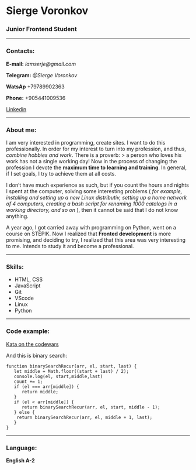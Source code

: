 # Sierge Voronkov
### Junior Frontend Student

---

### Contacts:

**E-mail:** _iamserje@gmail.com_

**Telegram:** _@Sierge Voronkov_

**WatsAp** +79789902363

**Phone:** +905441009536

[Linkedin](https://www.linkedin.com/in/sv-or-919179258)

---

### About me:
  I am very interested in programming, create sites. I want to do this professionally. In order for my interest to turn into my profession, and thus, _combine hobbies and work_. There is a proverb: > a person who loves his work has not a single working day! Now in the process of changing the profession I devote the **maximum time to learning and training**. In general, if I set goals, I try to achieve them at all costs.

   I don’t have much experience as such, but if you count the hours and nights  I spent at the computer, solving some interesting problems ( _for example, installing and setting up a new Linux distributiv, setting up a home network of 4 computers, creating a bash script for renaming 1000 catalogs in a working directory, and so on_ ), then it cannot be said that I do not know anything.

   A year ago, I got carried away with programming on Python, went on a course on STEPIK. Now I realized that **Fronted development** is more promising, and deciding to try, I realized that this area was very interesting to me. Intends to study it and become a professional.

---

### Skills:

* HTML, CSS
* JavaScript
* Git
* VScode
* Linux
* Python

---

### Code example:

[Kata on the codewars](https://www.codewars.com/users/iamserje/completed_solutions)


And this is binary search:
```
function binarySearchRecur(arr, el, start, last) {
   let middle = Math.floor((start + last) / 2);
   console.log(el, start,middle,last)
   count += 1;
   if (el === arr[middle]) {
      return middle;
   }
   if (el < arr[middle]) {
      return binarySearchRecur(arr, el, start, middle - 1);
   } else {
    return binarySearchRecur(arr, el, middle + 1, last);
   }
}

```

---

### Language:

**English A-2**
